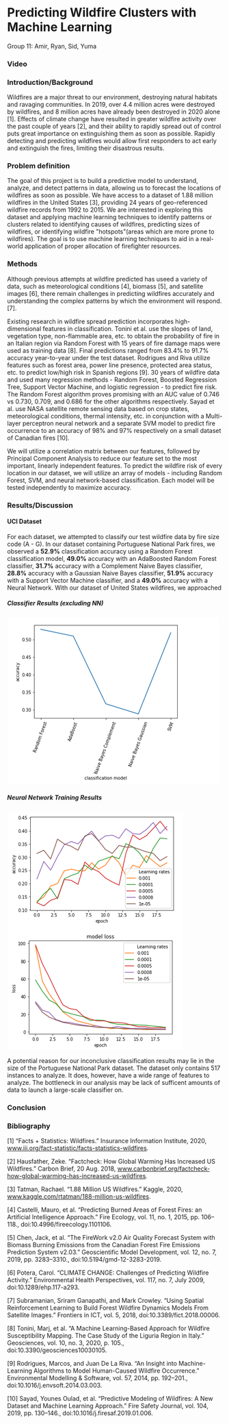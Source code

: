 # Predicting Wildfire Clusters with Machine Learning

Group 11: Amir, Ryan, Sid, Yuma

### Video


### Introduction/Background

Wildfires are a major threat to our environment, destroying natural habitats and ravaging communities. In 2019, over 4.4 million acres were destroyed by wildfires, and 8 million acres have already been destroyed in 2020 alone [1]. Effects of climate change have resulted in greater wildfire activity over the past couple of years [2], and their ability to rapidly spread out of control puts great importance on extinguishing them as soon as possible. Rapidly detecting and predicting wildfires would allow first responders to act early and extinguish the fires, limiting their disastrous results.

### Problem definition

The goal of this project is to build a predictive model to understand, analyze, and detect patterns in data, allowing us to forecast the locations of wildfires as soon as possible. We have access to a dataset of 1.88 million wildfires in the United States [3], providing 24 years of geo-referenced wildfire records from 1992 to 2015. We are interested in exploring this dataset and applying machine learning techniques to identify patterns or clusters related to identifying causes of wildfires, predicting sizes of wildfires, or identifying wildfire "hotspots"(areas which are more prone to wildfires). The goal is to use machine learning techniques to aid in a real-world application of proper allocation of firefighter resources.

### Methods

Although previous attempts at wildfire predicted has useed a variety of data, such as meteorological conditions [4], biomass [5], and satellite images [6], there remain challenges in predicting wildfires accurately and understanding the complex patterns by which the environment will respond. [7].
  
Existing research in wildfire spread prediction incorporates high-dimensional features in classification. Tonini et al. use the slopes of land, vegetation type, non-flammable area, etc. to obtain the probability of fire in an Italian region via Random Forest with 15 years of fire damage maps were used as training data [8]. Final predictions ranged from 83.4% to 91.7% accuracy year-to-year under the test dataset. Rodrigues and Riva utilize features such as forest area, power line presence, protected area status, etc. to predict low/high risk in Spanish regions [9]. 30 years of wildfire data and used many regression methods - Random Forest, Boosted Regression Tree, Support Vector Machine, and logistic regression - to predict fire risk. The Random Forest algorithm proves promising with an AUC value of 0.746 vs 0.730, 0.709, and 0.686 for the other algorithms respectively. Sayad et al. use NASA satellite remote sensing data based on crop states, meteorological conditions, thermal intensity, etc. in conjunction with a Multi-layer perceptron neural network and a separate SVM model to predict fire occurrence to an accuracy of 98% and 97% respectively on a small dataset of Canadian fires [10].

We will utilize a correlation matrix between our features, followed by Principal Component Analysis to reduce our feature set to the most important, linearly independent features. To predict the wildfire risk of every location in our dataset, we will utilize an array of models - including Random Forest, SVM, and neural network-based classification. Each model will be tested independently to maximize accuracy.

### Results/Discussion
#### UCI Dataset
For each dataset, we attempted to classify our test wildfire data by fire size code (A - G). In our dataset containing Portuguese National Park fires, we observed a **52.9%** classification accuracy using a Random Forest classification model, **49.0%** accuracy with an AdaBoosted Random Forest classifier, **31.7%** accuracy with a Complement Naive Bayes classifier, **28.8%** accuracy with a Gaussian Naive Bayes classifier, **51.9%** accuracy with a Support Vector Machine classifier, and a **49.0%** accuracy with a Neural Network. With our dataset of United States wildfires, we approached 

##### Classifier Results (excluding NN)
![UCI Dataset](report%20materials/supervised_results_uci.png)

##### Neural Network Training Results
![UCI Dataset](report%20materials/nn_training_uci.png)

A potential reason for our inconclusive classification results may lie in the size of the Portuguese National Park dataset. The dataset only contains 517 instances to analyze. It does, however, have a wide range of features to analyze. The bottleneck in our analysis may be lack of sufficent amounts of data to launch a large-scale classifier on. 

### Conclusion

### Bibliography
[1] “Facts + Statistics: Wildfires.” Insurance Information Institute, 2020, www.iii.org/fact-statistic/facts-statistics-wildfires. 

[2] Hausfather, Zeke. “Factcheck: How Global Warming Has Increased US Wildfires.” Carbon Brief, 20 Aug. 2018, www.carbonbrief.org/factcheck-how-global-warming-has-increased-us-wildfires. 

[3] Tatman, Rachael. “1.88 Million US Wildfires.” Kaggle, 2020, www.kaggle.com/rtatman/188-million-us-wildfires. 

[4] Castelli, Mauro, et al. “Predicting Burned Areas of Forest Fires: an Artificial Intelligence Approach.” Fire Ecology, vol. 11, no. 1, 2015, pp. 106–118., doi:10.4996/fireecology.1101106. 

[5] Chen, Jack, et al. “The FireWork v2.0 Air Quality Forecast System with Biomass Burning Emissions from the Canadian Forest Fire Emissions Prediction System v2.03.” Geoscientific Model Development, vol. 12, no. 7, 2019, pp. 3283–3310., doi:10.5194/gmd-12-3283-2019. 

[6] Potera, Carol. “CLIMATE CHANGE: Challenges of Predicting Wildfire Activity.” Environmental Health Perspectives, vol. 117, no. 7, July 2009, doi:10.1289/ehp.117-a293. 

[7] Subramanian, Sriram Ganapathi, and Mark Crowley. “Using Spatial Reinforcement Learning to Build Forest Wildfire Dynamics Models From Satellite Images.” Frontiers in ICT, vol. 5, 2018, doi:10.3389/fict.2018.00006. 

[8] Tonini, Marj, et al. “A Machine Learning-Based Approach for Wildfire Susceptibility Mapping. The Case Study of the Liguria Region in Italy.” Geosciences, vol. 10, no. 3, 2020, p. 105., doi:10.3390/geosciences10030105. 

[9] Rodrigues, Marcos, and Juan De La Riva. “An Insight into Machine-Learning Algorithms to Model Human-Caused Wildfire Occurrence.” Environmental Modelling &amp; Software, vol. 57, 2014, pp. 192–201., doi:10.1016/j.envsoft.2014.03.003. 

[10] Sayad, Younes Oulad, et al. “Predictive Modeling of Wildfires: A New Dataset and Machine Learning Approach.” Fire Safety Journal, vol. 104, 2019, pp. 130–146., doi:10.1016/j.firesaf.2019.01.006. 
